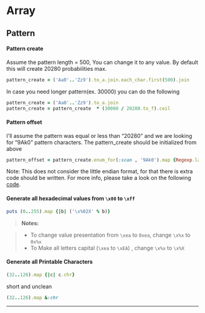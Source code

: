 # Array

## Pattern

#### Pattern create

Assume the pattern length = 500, You can change it to any value. By default this will create 20280 probabilities max.
```ruby
pattern_create = ('Aa0'..'Zz9').to_a.join.each_char.first(500).join
```
In case you need longer pattern(ex. 30000) you can do the following
```ruby
pattern_create = ('Aa0'..'Zz9').to_a.join
pattern_create = pattern_create  * (30000 / 20280.to_f).ceil
```

#### Pattern offset

I'll assume the pattern was equal or less than “20280” and we are looking for “9Ak0” pattern characters. The pattern_create should be initialized from above
```ruby
pattern_offset = pattern_create.enum_for(:scan , '9Ak0').map {Regexp.last_match.begin(0)}
```
Note: This does not consider the little endian format, for that there is extra code should be written. For more info, please take a look on the following [code][1].


#### Generate all hexadecimal values from `\x00` to `\xff`

```ruby
puts (0..255).map {|b| ('\x%02X' % b)}
```
> **Notes:**

> - To change value presentation from `\xea` to `0xea`, change `\x%x` to `0x%x`
> - To Make all letters capital (`\xea` to `\xEA`) , change `\x%x` to `\x%X`

#### Generate all Printable Characters 

```ruby
(32..126).map {|c| c.chr}
```
short and unclean

```ruby
(32..126).map &:chr
```


---
[1]: https://github.com/KINGSABRI/BufferOverflow-Kit/blob/master/lib/pattern.rb